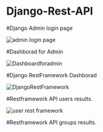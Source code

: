 # Django-Rest-API

#Django Admin login page

![admin login page](https://user-images.githubusercontent.com/58104706/121131107-f5b0b380-c84c-11eb-9d5a-a931be2e652d.png)

#Dashborad for Admin

![Dashboardforadmin](https://user-images.githubusercontent.com/58104706/121131543-94d5ab00-c84d-11eb-9c44-081a16c5c93e.png)

#Django RestFramework Dashborad

![DjangoRestFramework](https://user-images.githubusercontent.com/58104706/121132403-b5eacb80-c84e-11eb-9e0f-58405f8bc2ba.png)

#Restframework API users results.

![user rest framework](https://user-images.githubusercontent.com/58104706/121132757-298cd880-c84f-11eb-9131-9d279b592cc5.png)


#Restframework API groups results.
